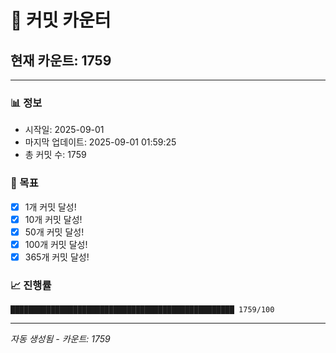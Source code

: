 # 🔢 커밋 카운터

## 현재 카운트: 1759

---

### 📊 정보
- 시작일: 2025-09-01
- 마지막 업데이트: 2025-09-01 01:59:25
- 총 커밋 수: 1759

### 🎯 목표
- [x] 1개 커밋 달성!
- [x] 10개 커밋 달성!
- [x] 50개 커밋 달성!
- [x] 100개 커밋 달성!
- [x] 365개 커밋 달성!

### 📈 진행률
```
██████████████████████████████████████████████████ 1759/100
```

---
*자동 생성됨 - 카운트: 1759*
